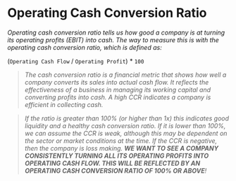 # Operating Cash Conversion Ratio


*Operating cash conversion ratio tells us how good a company is at turning its operating profits (EBIT) into cash. The way to measure this is with the operating cash conversion ratio, which is defined as:*


(`Operating Cash Flow` / `Operating Profit`) * `100`


> *The cash conversion ratio is a financial metric that shows how well a company converts its sales into actual cash flow. It reflects the effectiveness of a business in managing its working capital and converting profits into cash. A high CCR indicates a company is efficient in collecting cash.*

> *If the ratio is greater than 100% (or higher than 1x) this indicates good liquidity and a healthy cash conversion ratio. If it is lower than 100%, we can assume the CCR is weak, although this may be dependent on the sector or market conditions at the time. If the CCR is negative, then the company is loss making. ***WE WANT TO SEE A COMPANY CONSISTENTLY TURNING ALL ITS OPERATING PROFITS INTO OPERATING CASH FLOW. THIS WILL BE REFLECTED BY AN OPERATING CASH CONVERSION RATIO OF 100% OR ABOVE***!*